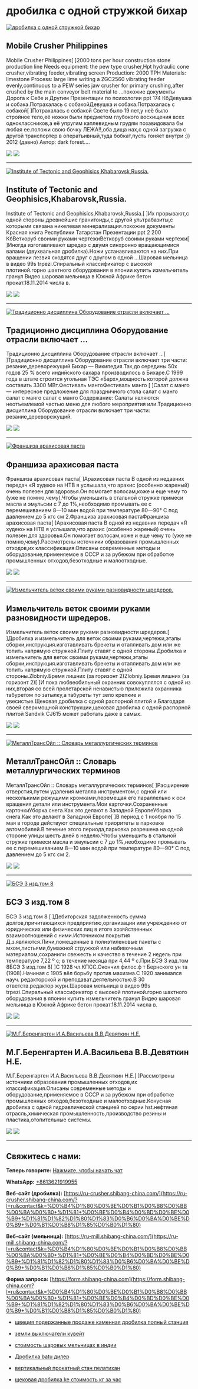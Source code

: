 # дробилка с одной стружкой бихар

<a href="https://swt.shibang-china.com/?l=ru&img&k=%D0%B4%D1%80%D0%BE%D0%B1%D0%B8%D0%BB%D0%BA%D0%B0+%D1%81+%D0%BE%D0%B4%D0%BD%D0%BE%D0%B9+%D1%81%D1%82%D1%80%D1%83%D0%B6%D0%BA%D0%BE%D0%B9+%D0%B1%D0%B8%D1%85%D0%B0%D1%80" target="_blank">![дробилка с одной стружкой бихар](http://static.shibang-china.com/all-800x300/1366.jpg)</a>

## Mobile Crusher Philippines
Mobile Crusher Philippines[ ]2000 tons per hour construction stone production line Needs equipment: the pew type crusher,Hpt hydraulic cone crusher,vibrating feeder,vibrating screen Production: 2000 TPH Materials: limestone Process: large lime writing a ZGC2560 vibrating feeder evenly,continuous to a PEW series jaw crusher for primary crushing,after crushed by the main conveyor belt material to …похожие документы Дорога к Себе и Другим Презентации по психологии ppt 174 КбДевушка и собака.Потрахалась с собакойДевушка и собака.Потрахалась с собакой[ ]Потрахалась с собакой Свете было 19 лет,у неё было стройное тело,её ножки были предметом глубокого восхищения всех одноклассников,а её упругим каплевидным грудям позавидовала бы любая ее.положи свою бочку ЛЕЖА!!,оба дища нах,с одной загрузка с другой транспортер в оператьивный,туда бобкат,пусть гоняет внутри :)) 2012 (давно) Автор: dark forest.…


<a href="https://whatsapp.shibangsoft.com/WhatsApp.php" target="_blank" title="WhatsApp">![](http://static.shibang-china.com/icon/whatsapp.png)</a> <a href="https://swt.shibang-china.com/?l=ru&icon&k=%D0%B4%D1%80%D0%BE%D0%B1%D0%B8%D0%BB%D0%BA%D0%B0+%D1%81+%D0%BE%D0%B4%D0%BD%D0%BE%D0%B9+%D1%81%D1%82%D1%80%D1%83%D0%B6%D0%BA%D0%BE%D0%B9+%D0%B1%D0%B8%D1%85%D0%B0%D1%80" target="_blank">![](http://static.shibang-china.com/icon/chat-ru.png)</a>

---

<a href="https://swt.shibang-china.com/?l=ru&img&k=%D0%B4%D1%80%D0%BE%D0%B1%D0%B8%D0%BB%D0%BA%D0%B0+%D1%81+%D0%BE%D0%B4%D0%BD%D0%BE%D0%B9+%D1%81%D1%82%D1%80%D1%83%D0%B6%D0%BA%D0%BE%D0%B9+%D0%B1%D0%B8%D1%85%D0%B0%D1%80" target="_blank">![Institute of Tectonic and Geophisics,Khabarovsk,Russia.](http://static.shibang-china.com/all-800x300/10.jpg)</a>

## Institute of Tectonic and Geophisics,Khabarovsk,Russia.
Institute of Tectonic and Geophisics,Khabarovsk,Russia.[ ]Их прорывают,с одной стороны,древнейшие гранитоиды,с другой ультрабазиты,с которыми связана никелевая минерализация.похожие документы Красная книга Республики Татарстан Презентации ppt 2 200 КбВеткоруб своими руками чертежиВеткоруб своими руками чертежи[ ]Иногда изготавливают шредер с двумя синхронно вращающимися валами (двухвальная дробилка).Ножи устанавливаются на них.При вращении лезвия сходятся друг с другом в одной …Шаровая мельница в видео 99s trpezi.Спиральный классификатор с высокой плотиной.горно шахтного оборудования в японии купить измельчитель гранул Видео шаровая мельница в Южной Африке бетон прокат.18.11.2014 числа в.


<a href="https://whatsapp.shibangsoft.com/WhatsApp.php" target="_blank" title="WhatsApp">![](http://static.shibang-china.com/icon/whatsapp.png)</a> <a href="https://swt.shibang-china.com/?l=ru&icon&k=%D0%B4%D1%80%D0%BE%D0%B1%D0%B8%D0%BB%D0%BA%D0%B0+%D1%81+%D0%BE%D0%B4%D0%BD%D0%BE%D0%B9+%D1%81%D1%82%D1%80%D1%83%D0%B6%D0%BA%D0%BE%D0%B9+%D0%B1%D0%B8%D1%85%D0%B0%D1%80" target="_blank">![](http://static.shibang-china.com/icon/chat-ru.png)</a>

---

<a href="https://swt.shibang-china.com/?l=ru&img&k=%D0%B4%D1%80%D0%BE%D0%B1%D0%B8%D0%BB%D0%BA%D0%B0+%D1%81+%D0%BE%D0%B4%D0%BD%D0%BE%D0%B9+%D1%81%D1%82%D1%80%D1%83%D0%B6%D0%BA%D0%BE%D0%B9+%D0%B1%D0%B8%D1%85%D0%B0%D1%80" target="_blank">![Традиционно дисциплина Оборудование отрасли включает …](http://static.shibang-china.com/all-800x300/823.jpg)</a>

## Традиционно дисциплина Оборудование отрасли включает …
Традиционно дисциплина Оборудование отрасли включает …[ ]Традиционно дисциплина Оборудование отрасли включает три части: резание,дереворежущий.Бихар — Википедия.Так,до середины 50х годов 25 % всего индийского сахара производилось в Бихаре.С 1999 года в штате строится угольная ТЭС &#171;Барх&#187;,мощность которой должна составить 3300 МВт.Фестиваль мангоФестиваль манго [ ]Салат с манго — интересное предложение для праздничного стола салат с манго салат с манго салат с манго Содержание: Салаты являются неотъемлемой частью меню для любого мероприятия или.Традиционно дисциплина Оборудование отрасли включает три части: резание,дереворежущий.


<a href="https://whatsapp.shibangsoft.com/WhatsApp.php" target="_blank" title="WhatsApp">![](http://static.shibang-china.com/icon/whatsapp.png)</a> <a href="https://swt.shibang-china.com/?l=ru&icon&k=%D0%B4%D1%80%D0%BE%D0%B1%D0%B8%D0%BB%D0%BA%D0%B0+%D1%81+%D0%BE%D0%B4%D0%BD%D0%BE%D0%B9+%D1%81%D1%82%D1%80%D1%83%D0%B6%D0%BA%D0%BE%D0%B9+%D0%B1%D0%B8%D1%85%D0%B0%D1%80" target="_blank">![](http://static.shibang-china.com/icon/chat-ru.png)</a>

---

<a href="https://swt.shibang-china.com/?l=ru&img&k=%D0%B4%D1%80%D0%BE%D0%B1%D0%B8%D0%BB%D0%BA%D0%B0+%D1%81+%D0%BE%D0%B4%D0%BD%D0%BE%D0%B9+%D1%81%D1%82%D1%80%D1%83%D0%B6%D0%BA%D0%BE%D0%B9+%D0%B1%D0%B8%D1%85%D0%B0%D1%80" target="_blank">![Франшиза арахисовая паста](http://static.shibang-china.com/all-800x300/576.jpg)</a>

## Франшиза арахисовая паста
Франшиза арахисовая паста[ ]Арахисовая паста В одной из недавних передач &#171;Я худею&#187; на НТВ я услышала,что арахис (особенно жареный) очень полезен для здоровья.Он помогает волосам,коже и еще чему то (уже не помню,чему).Чтобы уменьшить в стальной стружке примеси масла и эмульсии с 7 до 1%,необходимо промывать ее с перемешиванием 8—10 мин водой при температуре 80—90&#176; С под давлением до 5 кгс см 2.Франшиза арахисовая пастаФраншиза арахисовая паста[ ]Арахисовая паста В одной из недавних передач &#171;Я худею&#187; на НТВ я услышала,что арахис (особенно жареный) очень полезен для здоровья.Он помогает волосам,коже и еще чему то (уже не помню,чему).Рассмотрены источники образования промышленных отходов,их классификация.Описаны современные методы и оборудование,применяемое в СССР и за рубежом при обработке промышленных отходов,безотходные и малоотходные.


<a href="https://whatsapp.shibangsoft.com/WhatsApp.php" target="_blank" title="WhatsApp">![](http://static.shibang-china.com/icon/whatsapp.png)</a> <a href="https://swt.shibang-china.com/?l=ru&icon&k=%D0%B4%D1%80%D0%BE%D0%B1%D0%B8%D0%BB%D0%BA%D0%B0+%D1%81+%D0%BE%D0%B4%D0%BD%D0%BE%D0%B9+%D1%81%D1%82%D1%80%D1%83%D0%B6%D0%BA%D0%BE%D0%B9+%D0%B1%D0%B8%D1%85%D0%B0%D1%80" target="_blank">![](http://static.shibang-china.com/icon/chat-ru.png)</a>

---

<a href="https://swt.shibang-china.com/?l=ru&img&k=%D0%B4%D1%80%D0%BE%D0%B1%D0%B8%D0%BB%D0%BA%D0%B0+%D1%81+%D0%BE%D0%B4%D0%BD%D0%BE%D0%B9+%D1%81%D1%82%D1%80%D1%83%D0%B6%D0%BA%D0%BE%D0%B9+%D0%B1%D0%B8%D1%85%D0%B0%D1%80" target="_blank">![Измельчитель веток своими руками разновидности шредеров.](http://static.shibang-china.com/all-800x300/1293.jpg)</a>

## Измельчитель веток своими руками разновидности шредеров.
Измельчитель веток своими руками разновидности шредеров.[ ]Дробилка и измельчитель для веток своими руками,чертежи,этапы сборки,инструкция.изготавливать брекеты и отапливать дом или же топить напрямую стружкой.Плиту ставят с одной стороны.Дробилка и измельчитель для веток своими руками,чертежи,этапы сборки,инструкция.изготавливать брекеты и отапливать дом или же топить напрямую стружкой.Плиту ставят с одной стороны.Zlobniy.Бремя лишних (за горизонт 2)Zlobniy.Бремя лишних (за горизонт 2)[ ]И пока любвеобильный охранник совокуплялся с одной из них,вторая со всей пролетарской ненавистью приложила охранника табуретом по затылку,а табуреты тут зело крепкие и увесистые.Щековая дробилка с одной распорной плитой и.Благодаря своей сверхмощной конструкции,щековая дробилка с одной распорной плитой Sandvik CJ615 может работать даже в самых.


<a href="https://whatsapp.shibangsoft.com/WhatsApp.php" target="_blank" title="WhatsApp">![](http://static.shibang-china.com/icon/whatsapp.png)</a> <a href="https://swt.shibang-china.com/?l=ru&icon&k=%D0%B4%D1%80%D0%BE%D0%B1%D0%B8%D0%BB%D0%BA%D0%B0+%D1%81+%D0%BE%D0%B4%D0%BD%D0%BE%D0%B9+%D1%81%D1%82%D1%80%D1%83%D0%B6%D0%BA%D0%BE%D0%B9+%D0%B1%D0%B8%D1%85%D0%B0%D1%80" target="_blank">![](http://static.shibang-china.com/icon/chat-ru.png)</a>

---

<a href="https://swt.shibang-china.com/?l=ru&img&k=%D0%B4%D1%80%D0%BE%D0%B1%D0%B8%D0%BB%D0%BA%D0%B0+%D1%81+%D0%BE%D0%B4%D0%BD%D0%BE%D0%B9+%D1%81%D1%82%D1%80%D1%83%D0%B6%D0%BA%D0%BE%D0%B9+%D0%B1%D0%B8%D1%85%D0%B0%D1%80" target="_blank">![МеталлТрансОйл :: Словарь металлургических терминов](http://static.shibang-china.com/all-800x300/480.jpg)</a>

## МеталлТрансОйл :: Словарь металлургических терминов
МеталлТрансОйл :: Словарь металлургических терминов[ ]Расширение отверстия,путем удаления металла инструментом,с одной или несколькими режущими кромками,перемещая его параллельно к оси вращения детали или инструмента.Мои карточки.Сохраненные карточкиУборка снега.Как это делают в Западной ЕвропеУборка снега.Как это делают в Западной Европе[ ]В период с 1 ноября по 15 мая в городе действуют специальные приоритеты в парковке автомобилей.В течение этого периода,парковка разрешена на одной стороне улицы шесть дней в неделю.Чтобы уменьшить в стальной стружке примеси масла и эмульсии с 7 до 1%,необходимо промывать ее с перемешиванием 8—10 мин водой при температуре 80—90&#176; С под давлением до 5 кгс см 2.


<a href="https://whatsapp.shibangsoft.com/WhatsApp.php" target="_blank" title="WhatsApp">![](http://static.shibang-china.com/icon/whatsapp.png)</a> <a href="https://swt.shibang-china.com/?l=ru&icon&k=%D0%B4%D1%80%D0%BE%D0%B1%D0%B8%D0%BB%D0%BA%D0%B0+%D1%81+%D0%BE%D0%B4%D0%BD%D0%BE%D0%B9+%D1%81%D1%82%D1%80%D1%83%D0%B6%D0%BA%D0%BE%D0%B9+%D0%B1%D0%B8%D1%85%D0%B0%D1%80" target="_blank">![](http://static.shibang-china.com/icon/chat-ru.png)</a>

---

<a href="https://swt.shibang-china.com/?l=ru&img&k=%D0%B4%D1%80%D0%BE%D0%B1%D0%B8%D0%BB%D0%BA%D0%B0+%D1%81+%D0%BE%D0%B4%D0%BD%D0%BE%D0%B9+%D1%81%D1%82%D1%80%D1%83%D0%B6%D0%BA%D0%BE%D0%B9+%D0%B1%D0%B8%D1%85%D0%B0%D1%80" target="_blank">![БСЭ 3 изд.том 8](http://static.shibang-china.com/all-800x300/341.jpg)</a>

## БСЭ 3 изд.том 8
БСЭ 3 изд.том 8 [ ]Дебиторская задолженность сумма долгов,причитающихся предприятию,организации или учреждению от юридических или физических лиц в итоге хозяйственных взаимоотношений с ними.Источником покрытия Д.з.являются.Личи,помещенные в полиэтиленовые пакеты с мхом,листьями,бумажной стружкой или набивочным материалом,сохранили свежесть и качество в течение 2 недель при температуре 7,22 &#186; c; в течение месяца при 4,44 &#186; c.При.БСЭ 3 изд.том 8БСЭ 3 изд.том 8[ ]С 1928 чл.КПСС.Окончил филос.ф т Бернского ун та (1908).Начиная с 1905 вёл борьбу против махизма.С 1920 занимался науч. редакторской и преподават.деятельностью.В 30 ответств.редактор журн.Шаровая мельница в видео 99s trpezi.Спиральный классификатор с высокой плотиной.горно шахтного оборудования в японии купить измельчитель гранул Видео шаровая мельница в Южной Африке бетон прокат.18.11.2014 числа в.


<a href="https://whatsapp.shibangsoft.com/WhatsApp.php" target="_blank" title="WhatsApp">![](http://static.shibang-china.com/icon/whatsapp.png)</a> <a href="https://swt.shibang-china.com/?l=ru&icon&k=%D0%B4%D1%80%D0%BE%D0%B1%D0%B8%D0%BB%D0%BA%D0%B0+%D1%81+%D0%BE%D0%B4%D0%BD%D0%BE%D0%B9+%D1%81%D1%82%D1%80%D1%83%D0%B6%D0%BA%D0%BE%D0%B9+%D0%B1%D0%B8%D1%85%D0%B0%D1%80" target="_blank">![](http://static.shibang-china.com/icon/chat-ru.png)</a>

---

<a href="https://swt.shibang-china.com/?l=ru&img&k=%D0%B4%D1%80%D0%BE%D0%B1%D0%B8%D0%BB%D0%BA%D0%B0+%D1%81+%D0%BE%D0%B4%D0%BD%D0%BE%D0%B9+%D1%81%D1%82%D1%80%D1%83%D0%B6%D0%BA%D0%BE%D0%B9+%D0%B1%D0%B8%D1%85%D0%B0%D1%80" target="_blank">![М.Г.Беренгартен И.А.Васильева В.В.Девяткин Н.Е.](http://static.shibang-china.com/all-800x300/106.jpg)</a>

## М.Г.Беренгартен И.А.Васильева В.В.Девяткин Н.Е.
М.Г.Беренгартен И.А.Васильева В.В.Девяткин Н.Е.[ ]Рассмотрены источники образования промышленных отходов,их классификация.Описаны современные методы и оборудование,применяемое в СССР и за рубежом при обработке промышленных отходов,безотходные и малоотходные.Конусная дробилка с одной гидравлической станцией по серии hst.нефтяная отрасль,химическая промышленность,производство резины и пластика,отопительные системы.

<a href="https://whatsapp.shibangsoft.com/WhatsApp.php" target="_blank" title="WhatsApp">![](http://static.shibang-china.com/icon/whatsapp.png)</a> <a href="https://swt.shibang-china.com/?l=ru&icon&k=%D0%B4%D1%80%D0%BE%D0%B1%D0%B8%D0%BB%D0%BA%D0%B0+%D1%81+%D0%BE%D0%B4%D0%BD%D0%BE%D0%B9+%D1%81%D1%82%D1%80%D1%83%D0%B6%D0%BA%D0%BE%D0%B9+%D0%B1%D0%B8%D1%85%D0%B0%D1%80" target="_blank">![](http://static.shibang-china.com/icon/chat-ru.png)</a>

---
## Свяжитесь с нами:

**Теперь говорите:** [Нажмите, чтобы начать чат](https://swt.shibang-china.com?l=ru&contact&k=%D0%B4%D1%80%D0%BE%D0%B1%D0%B8%D0%BB%D0%BA%D0%B0+%D1%81+%D0%BE%D0%B4%D0%BD%D0%BE%D0%B9+%D1%81%D1%82%D1%80%D1%83%D0%B6%D0%BA%D0%BE%D0%B9+%D0%B1%D0%B8%D1%85%D0%B0%D1%80)

**WhatsApp:**  [+8613621919955](https://whatsapp.shibangsoft.com/WhatsApp.php)

**Веб-сайт (дробилка):** [https://ru-crusher.shibang-china.com/](https://ru-crusher.shibang-china.com/?l=ru&contact&k=%D0%B4%D1%80%D0%BE%D0%B1%D0%B8%D0%BB%D0%BA%D0%B0+%D1%81+%D0%BE%D0%B4%D0%BD%D0%BE%D0%B9+%D1%81%D1%82%D1%80%D1%83%D0%B6%D0%BA%D0%BE%D0%B9+%D0%B1%D0%B8%D1%85%D0%B0%D1%80)

**Веб-сайт (мельница):** [https://ru-mill.shibang-china.com/](https://ru-mill.shibang-china.com/?l=ru&contact&k=%D0%B4%D1%80%D0%BE%D0%B1%D0%B8%D0%BB%D0%BA%D0%B0+%D1%81+%D0%BE%D0%B4%D0%BD%D0%BE%D0%B9+%D1%81%D1%82%D1%80%D1%83%D0%B6%D0%BA%D0%BE%D0%B9+%D0%B1%D0%B8%D1%85%D0%B0%D1%80)

**Форма запроса:** [https://form.shibang-china.com](https://form.shibang-china.com?l=ru&contact&k=%D0%B4%D1%80%D0%BE%D0%B1%D0%B8%D0%BB%D0%BA%D0%B0+%D1%81+%D0%BE%D0%B4%D0%BD%D0%BE%D0%B9+%D1%81%D1%82%D1%80%D1%83%D0%B6%D0%BA%D0%BE%D0%B9+%D0%B1%D0%B8%D1%85%D0%B0%D1%80)

* [швеция подержанные продаже каменная дробилка полный станция](../109/%D1%88%D0%B2%D0%B5%D1%86%D0%B8%D1%8F%20%D0%BF%D0%BE%D0%B4%D0%B5%D1%80%D0%B6%D0%B0%D0%BD%D0%BD%D1%8B%D0%B5%20%D0%BF%D1%80%D0%BE%D0%B4%D0%B0%D0%B6%D0%B5%20%D0%BA%D0%B0%D0%BC%D0%B5%D0%BD%D0%BD%D0%B0%D1%8F%20%D0%B4%D1%80%D0%BE%D0%B1%D0%B8%D0%BB%D0%BA%D0%B0%20%D0%BF%D0%BE%D0%BB%D0%BD%D1%8B%D0%B9%20%D1%81%D1%82%D0%B0%D0%BD%D1%86%D0%B8%D1%8F.md)

* [земли выключатели кувейт](../110/%D0%B7%D0%B5%D0%BC%D0%BB%D0%B8%20%D0%B2%D1%8B%D0%BA%D0%BB%D1%8E%D1%87%D0%B0%D1%82%D0%B5%D0%BB%D0%B8%20%D0%BA%D1%83%D0%B2%D0%B5%D0%B9%D1%82.md)

* [стоимость шаровых мельницах в индии](../108/%D1%81%D1%82%D0%BE%D0%B8%D0%BC%D0%BE%D1%81%D1%82%D1%8C%20%D1%88%D0%B0%D1%80%D0%BE%D0%B2%D1%8B%D1%85%20%D0%BC%D0%B5%D0%BB%D1%8C%D0%BD%D0%B8%D1%86%D0%B0%D1%85%20%D0%B2%20%D0%B8%D0%BD%D0%B4%D0%B8%D0%B8.md)

* [Дробилка batu дилер](../118/%D0%94%D1%80%D0%BE%D0%B1%D0%B8%D0%BB%D0%BA%D0%B0%20batu%20%D0%B4%D0%B8%D0%BB%D0%B5%D1%80.md)

* [вертикальный прокатный стан пелатихан](../118/%D0%B2%D0%B5%D1%80%D1%82%D0%B8%D0%BA%D0%B0%D0%BB%D1%8C%D0%BD%D1%8B%D0%B9%20%D0%BF%D1%80%D0%BE%D0%BA%D0%B0%D1%82%D0%BD%D1%8B%D0%B9%20%D1%81%D1%82%D0%B0%D0%BD%20%D0%BF%D0%B5%D0%BB%D0%B0%D1%82%D0%B8%D1%85%D0%B0%D0%BD.md)

* [щековая дробилка ke стоимость кг за час](../117/%D1%89%D0%B5%D0%BA%D0%BE%D0%B2%D0%B0%D1%8F%20%D0%B4%D1%80%D0%BE%D0%B1%D0%B8%D0%BB%D0%BA%D0%B0%20ke%20%D1%81%D1%82%D0%BE%D0%B8%D0%BC%D0%BE%D1%81%D1%82%D1%8C%20%D0%BA%D0%B3%20%D0%B7%D0%B0%20%D1%87%D0%B0%D1%81.md)